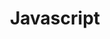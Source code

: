 ---
view: category
lang: pt-br
order: 5
title: Javascript
description: 
excerpt: 
slug: javascript
---